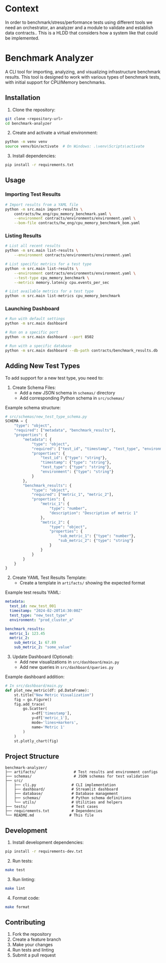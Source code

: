 # Context
In order to benchmark/stress/performance tests using different tools we need an orchestrator, an analyzer and a module to validate and establish data contracts.. This is a HLDD that considers how a system like that could be implemented.


# Benchmark Analyzer

A CLI tool for importing, analyzing, and visualizing infrastructure benchmark results. This tool is designed to work with various types of benchmark tests, with initial support for CPU/Memory benchmarks.

## Installation

1. Clone the repository:
```bash
git clone <repository-url>
cd benchmark-analyzer
```

2. Create and activate a virtual environment:
```bash
python -m venv venv
source venv/bin/activate  # On Windows: .\venv\Scripts\activate
```

3. Install dependencies:
```bash
pip install -r requirements.txt
```

## Usage

### Importing Test Results

```bash
# Import results from a YAML file
python -m src.main import-results \
    contracts/hw_eng/cpu_memory_benchmark.yaml \
    --environment contracts/environments/environment.yaml \
    --bom-file contracts/hw_eng/cpu_memory_benchmark_bom.yaml
```

### Listing Results

```bash
# List all recent results
python -m src.main list-results \
    --environment contracts/environments/environment.yaml

# List specific metrics for a test type
python -m src.main list-results \
    --environment contracts/environments/environment.yaml \
    --test-type cpu_memory_benchmark \
    --metrics memory.latency cpu.events_per_sec

# List available metrics for a test type
python -m src.main list-metrics cpu_memory_benchmark
```

### Launching Dashboard

```bash
# Run with default settings
python -m src.main dashboard

# Run on a specific port
python -m src.main dashboard --port 8502

# Run with a specific database
python -m src.main dashboard --db-path contracts/benchmark_results.db
```

## Adding New Test Types

To add support for a new test type, you need to:

1. Create Schema Files:
   - Add a new JSON schema in `schemas/` directory
   - Add corresponding Python schema in `src/schemas/`

Example schema structure:
```python
# src/schemas/new_test_type_schema.py
SCHEMA = {
    "type": "object",
    "required": ["metadata", "benchmark_results"],
    "properties": {
        "metadata": {
            "type": "object",
            "required": ["test_id", "timestamp", "test_type", "environment"],
            "properties": {
                "test_id": {"type": "string"},
                "timestamp": {"type": "string"},
                "test_type": {"type": "string"},
                "environment": {"type": "string"}
            }
        },
        "benchmark_results": {
            "type": "object",
            "required": ["metric_1", "metric_2"],
            "properties": {
                "metric_1": {
                    "type": "number",
                    "description": "Description of metric 1"
                },
                "metric_2": {
                    "type": "object",
                    "properties": {
                        "sub_metric_1": {"type": "number"},
                        "sub_metric_2": {"type": "string"}
                    }
                }
            }
        }
    }
}
```

2. Create YAML Test Results Template:
   - Create a template in `artifacts/` showing the expected format

Example test results YAML:
```yaml
metadata:
  test_id: new_test_001
  timestamp: "2024-02-20T14:30:00Z"
  test_type: "new_test_type"
  environment: "prod_cluster_a"

benchmark_results:
  metric_1: 123.45
  metric_2:
    sub_metric_1: 67.89
    sub_metric_2: "some_value"
```

3. Update Dashboard (Optional):
   - Add new visualizations in `src/dashboard/main.py`
   - Add new queries in `src/dashboard/queries.py`

Example dashboard addition:
```python
# In src/dashboard/main.py
def plot_new_metric(df: pd.DataFrame):
    st.title("New Metric Visualization")
    fig = go.Figure()
    fig.add_trace(
        go.Scatter(
            x=df['timestamp'],
            y=df['metric_1'],
            mode='lines+markers',
            name='Metric 1'
        )
    )
    st.plotly_chart(fig)
```

## Project Structure

```
benchmark-analyzer/
├── artifacts/                 # Test results and environment configs
├── schemas/                   # JSON schemas for test validation
├── src/
│   ├── cli.py                # CLI implementation
│   ├── dashboard/            # Streamlit dashboard
│   ├── database/             # Database management
│   ├── schemas/              # Python schema definitions
│   └── utils/                # Utilities and helpers
├── tests/                    # Test cases
├── requirements.txt          # Dependencies
└── README.md                # This file
```

## Development

1. Install development dependencies:
```bash
pip install -r requirements-dev.txt
```

2. Run tests:
```bash
make test
```

3. Run linting:
```bash
make lint
```

4. Format code:
```bash
make format
```

## Contributing

1. Fork the repository
2. Create a feature branch
3. Make your changes
4. Run tests and linting
5. Submit a pull request

